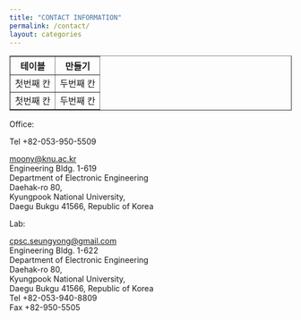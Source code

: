 ```yaml
---
title: "CONTACT INFORMATION"
permalink: /contact/
layout: categories
---
```


<!DOCTYPE html PUBLIC>
<html>
<head>
<meta charset="EUC-KR">
<title>초간단 테이블</title>
</head>
<body>
    <table border="1">
	<th>테이블</th>
	<th>만들기</th>
	<tr><!-- 첫번째 줄 시작 -->
	    <td>첫번째 칸</td>
	    <td>두번째 칸</td>
	</tr><!-- 첫번째 줄 끝 -->
	<tr><!-- 두번째 줄 시작 -->
	    <td>첫번째 칸</td>
	    <td>두번째 칸</td>
	</tr><!-- 두번째 줄 끝 -->
    </table>
</body>
</html>

Office:

Tel +82-053-950-5509

moony@knu.ac.kr<br>
Engineering Bldg. 1-619<br>
Department of Electronic Engineering <br>
Daehak-ro 80, <br>
Kyungpook National University,<br>
Daegu Bukgu 41566, Republic of Korea<br>


Lab:

cpsc.seungyong@gmail.com<br>
Engineering Bldg. 1-622<br>
Department of Electronic Engineering <br>
Daehak-ro 80, <br>
Kyungpook National University,<br>
Daegu Bukgu 41566, Republic of Korea<br>
Tel +82-053-940-8809<br>
Fax +82-950-5505<br>
